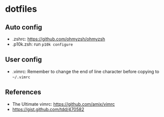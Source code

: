 # dotfiles

## Auto config

- .zshrc: <https://github.com/ohmyzsh/ohmyzsh>
- .p10k.zsh: run `p10k configure`

## User config

- .vimrc: Remember to change the end of line character before copying to `~/.vimrc`

## References

- The Ultimate vimrc: <https://github.com/amix/vimrc>
- <https://gist.github.com/tdd/470582>